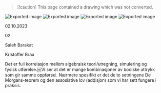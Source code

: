 > [!caution] This page contained a drawing which was not converted.   

![Exported image](Exported%20image%2020240415112222-0.png) ![Exported image](Exported%20image%2020240415112222-1.png) ![Exported image](Exported%20image%2020240415112222-2.png) ![Exported image](Exported%20image%2020240415112222-3.png)

02.10.2023

02

Saleh Barakat

Kristoffer Braa

Det er full korrelasjon mellom algebraisk teori/utregning, simulering og fysisk utførelse.￼Vi ser at det er mange kombinasjoner av boolske uttrykk som gir samme oppførsel. Nærmere spesifikt er det de to setningene De Morgans-teorem og den assosiative lov (addisjon) som vi har sett fungere i praksis.